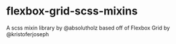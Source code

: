 # flexbox-grid-scss-mixins
A scss mixin library by @absolutholz based off of Flexbox Grid by @kristoferjoseph 
